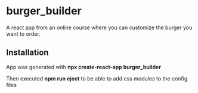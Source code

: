 # burger_builder
A react app from an online course where you can customize the burger you want to order. 

## Installation
App was generated with 
**npx create-react-app burger_builder**

Then executed **npm run eject** to be able to add css modules to the config files
